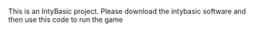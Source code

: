 This is an IntyBasic project. Please download the intybasic software and then use this code to run the game
